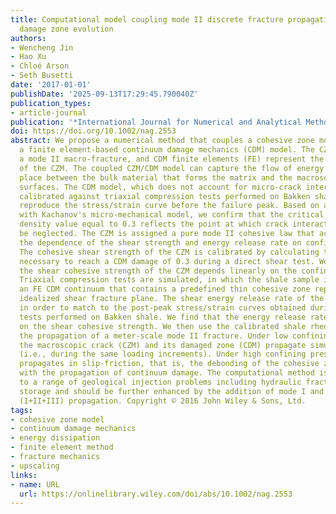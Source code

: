 ```yaml
---
title: Computational model coupling mode II discrete fracture propagation with continuum
  damage zone evolution
authors:
- Wencheng Jin
- Hao Xu
- Chloé Arson
- Seth Busetti
date: '2017-01-01'
publishDate: '2025-09-13T17:29:45.790040Z'
publication_types:
- article-journal
publication: '*International Journal for Numerical and Analytical Methods in Geomechanics*'
doi: https://doi.org/10.1002/nag.2553
abstract: We propose a numerical method that couples a cohesive zone model (CZM) and
  a finite element-based continuum damage mechanics (CDM) model. The CZM represents
  a mode II macro-fracture, and CDM finite elements (FE) represent the damage zone
  of the CZM. The coupled CZM/CDM model can capture the flow of energy that takes
  place between the bulk material that forms the matrix and the macroscopic fracture
  surfaces. The CDM model, which does not account for micro-crack interaction, is
  calibrated against triaxial compression tests performed on Bakken shale, so as to
  reproduce the stress/strain curve before the failure peak. Based on a comparison
  with Kachanov's micro-mechanical model, we confirm that the critical micro-crack
  density value equal to 0.3 reflects the point at which crack interaction cannot
  be neglected. The CZM is assigned a pure mode II cohesive law that accounts for
  the dependence of the shear strength and energy release rate on confining pressure.
  The cohesive shear strength of the CZM is calibrated by calculating the shear stress
  necessary to reach a CDM damage of 0.3 during a direct shear test. We find that
  the shear cohesive strength of the CZM depends linearly on the confining pressure.
  Triaxial compression tests are simulated, in which the shale sample is modeled as
  an FE CDM continuum that contains a predefined thin cohesive zone representing the
  idealized shear fracture plane. The shear energy release rate of the CZM is fitted
  in order to match to the post-peak stress/strain curves obtained during experimental
  tests performed on Bakken shale. We find that the energy release rate depends linearly
  on the shear cohesive strength. We then use the calibrated shale rheology to simulate
  the propagation of a meter-scale mode II fracture. Under low confining pressure,
  the macroscopic crack (CZM) and its damaged zone (CDM) propagate simultaneously
  (i.e., during the same loading increments). Under high confining pressure, the fracture
  propagates in slip-friction, that is, the debonding of the cohesive zone alternates
  with the propagation of continuum damage. The computational method is applicable
  to a range of geological injection problems including hydraulic fracturing and fluid
  storage and should be further enhanced by the addition of mode I and mixed mode
  (I+II+III) propagation. Copyright © 2016 John Wiley & Sons, Ltd.
tags:
- cohesive zone model
- continuum damage mechanics
- energy dissipation
- finite element method
- fracture mechanics
- upscaling
links:
- name: URL
  url: https://onlinelibrary.wiley.com/doi/abs/10.1002/nag.2553
---
```

